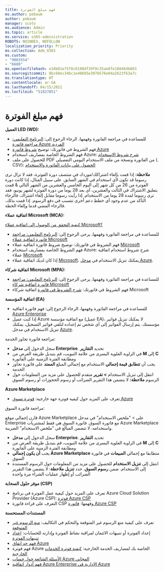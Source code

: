```yaml
---
title: فهم مبلغ الفوترة
ms.author: pebaum
author: pebaum
manager: scotv
ms.audience: Admin
ms.topic: article
ms.service: o365-administration
ROBOTS: NOINDEX, NOFOLLOW
localization_priority: Priority
ms.collection: Adm_O365
ms.custom:
- "9003554"
- "6680"
ms.openlocfilehash: e18b01e75f8c0100df39f0c35ae8fe18846db803
ms.sourcegitcommit: 8bc60ec34bc1e40685e3976576e04a2623f63a7c
ms.translationtype: HT
ms.contentlocale: ar-SA
ms.lasthandoff: 04/15/2021
ms.locfileid: "51827851"
---
```

# <a name="understand-billing-amount"></a>فهم مبلغ الفوترة

**العميل LED (WD):**

- للمساعدة في مراجعة الفاتورة وفهمها، الرجاء الرجوع إلى: [البرنامج التعليمي: مراجعة فاتورة Azure الفردية](https://docs.microsoft.com/azure/cost-management-billing/understand/review-individual-bill?WT.mc_id=Portal-Microsoft_Azure_Support)
- فهم الشروط في فاتورتك: توضيح [شروط فاتورة Azure](https://docs.microsoft.com/azure/cost-management-billing/understand/understand-invoice?WT.mc_id=Portal-Microsoft_Azure_Support)
- فهم الشروط الخاصة بمصاريف استخدام Azure: [شرح شروط الاستخدام](https://docs.microsoft.com/azure/cost-management-billing/understand/understand-usage?WT.mc_id=Portal-Microsoft_Azure_Support)
- للحصول على ملف PDF من الفاتورة ونسخة من ملف الاستخدام اليومي التفصيلي (. CSV): [الحصول على بيانات الفاتورة والاستخدام](https://docs.microsoft.com/azure/billing/billing-download-azure-invoice-daily-usage-date?WT.mc_id=Portal-Microsoft_Azure_Support)

**ملاحظة:** إذا قمت بإلغاء اشتراكك/موردك في منتصف دورة الفوترة، فقد لا تزال ترى رسوما قد تكون لأي استخدام في الشهر السابق. على سبيل المثال، إذا كانت دورة الفوترة من 26 من كل شهر إلى اليوم الخامس والعشرين من الشهر التالي & قمت بتعليق الاشتراك في الثالث والعشرين، أي بعد 28 يوما من دورة الفوترة لشهر يونيو، فقد ترى رسوما لمدة 28 يوما من الاستخدام. إذا رأيت رسوما مقابل إلغاء اشتراك، فالرجاء التأكد من عدم وجود أي خطط دعم أخرى تتسبب في دفع الرسوم. إذا قمت بذلك، فالرجاء المضي قدما وإلغاء الخطة.

**اتفاقية عملاء Microsoft (MCA):**

[كيفية التحقق من الوصول إلى اتفاقية عملاء Microsoft؟](https://docs.microsoft.com/azure/cost-management-billing/manage/download-azure-invoice-daily-usage-date?WT.mc_id=Portal-Microsoft_Azure_Support#check-access-to-a-microsoft-customer-agreement)

- للمساعدة في مراجعة الفاتورة وفهمها، يرجى الرجوع إلى: [البرنامج التعليمي: مراجعة فاتورة اتفاقية عملاء Microsoft](https://docs.microsoft.com/azure/cost-management-billing/understand/review-customer-agreement-bill?WT.mc_id=Portal-Microsoft_Azure_Support)
- فهم الشروط في فاتورتك: توضيح شروط فاتورة اتفاقية عملاء [Microsoft](https://docs.microsoft.com/azure/cost-management-billing/understand/mca-understand-your-invoice?WT.mc_id=Portal-Microsoft_Azure_Support)
- فهم الشروط الخاصة بمصاريف استخدام Azure: شرح شروط استخدام اتفاقية عملاء [Microsoft](https://docs.microsoft.com/azure/cost-management-billing/understand/mca-understand-your-usage?WT.mc_id=Portal-Microsoft_Azure_Support)
- إذا كان لديك اتفاقية عملاء [Microsoft](https://docs.microsoft.com/azure/cost-management-billing/manage/download-azure-invoice-daily-usage-date?WT.mc_id=Portal-Microsoft_Azure_Support#check-access-to-a-microsoft-customer-agreement)، يمكنك تنزيل الاستخدام في [مدخل Azure](https://portal.azure.com/).

**اتفاقية شركاء Microsoft (MPA):**

- للمساعدة في مراجعة الفاتورة وفهمها، يرجى الرجوع إلى: [البرنامج التعليمي: مراجعة فاتورة اتفاقية شركاء Microsoft](https://docs.microsoft.com/azure/cost-management-billing/understand/review-partner-agreement-bill?WT.mc_id=Portal-Microsoft_Azure_Support)
- فهم الشروط في فاتورتك: [شرح الشروط في فاتورة](https://docs.microsoft.com/azure/cost-management-billing/understand/mpa-invoice-terms?WT.mc_id=Portal-Microsoft_Azure_Support) اتفاقية شركاء Microsoft

**اتفاقية المؤسسة (EA)**

- للمساعدة في مراجعة الفاتورة وفهمها، الرجاء الرجوع إلى: فهم فاتورة اتفاقية [Azure Enterprise](https://docs.microsoft.com/azure/cost-management-billing/understand/review-enterprise-agreement-bill?WT.mc_id=Portal-Microsoft_Azure_Support)
- إذا كنت عميل Azure مع اتفاقية مؤسسة (عميل EA)، لا يمكنك تنزيل فواتير مؤسستك. يتم إرسال الفواتير إلى أي شخص تم إعداده لتلقي فواتير التسجيل، يمكنك تنزيل الاستخدام في مدخل [Azure](https://portal.azure.com/).

مراجعة فاتورة تجاوز الخدمة:

- سجل الدخول إلى **مدخل Enterprise**. تحديد **التقارير**
- في الزاوية العلوية اليسرى من علامة التبويب، قم بتبديل طريقة العرض من **M** إلى **C** ومطابقة الفترة الزمنية على الفاتورة
- يجب أن **تتطابق قيمة إجمالي** الاستخدام مع إجمالي المبلغ **الممتد** على فاتورة تجاوز الخدمة
- انتقل إلى تنزيل الاستخدام **> تقرير** متقدم للحصول على مزيد من المعلومات حول الرسوم **ملاحظة:** لا يتضمن هذا التقرير الضرائب أو رسوم الحجوزات أو رسوم السوق

**Azure Marketplace**

- تعرف على المزيد حول كيفية فوترة جهة خارجية: [فوترة تسوق Azure](https://docs.microsoft.com/azure/billing/billing-understand-your-azure-marketplace-charges?WT.mc_id=Portal-Microsoft_Azure_Support)

مراجعة فاتورة السوق:

قارن إجمالي موقع Azure Marketplace على > "ملخص الاستخدام" في مدخل Enterprise مع فاتورة السوق. فاتورة السوق هي فقط لمشتريات Azure Marketplace واستخدامه. لا تتضمن المبالغ في "ملخص الاستخدام" الضريبة.

- سجل الدخول إلى **مدخل Enterprise**. تحديد **التقارير**
- في الزاوية العلوية اليسرى من علامة التبويب، قم بتبديل طريقة العرض من **M** إلى **C** ومطابقة الفترة الزمنية على الفاتورة
- يجب **أن يكون إجمالي Azure Marketplace** متطابقا مع إجمالي **المبيعات** في فاتورة السوق
- انتقل إلى **تنزيل الاستخدام** للحصول على مزيد من المعلومات حول الرسوم المستندة إلى الاستخدام. ضمن **رسوم السوق**، حدد **تنزيل** **ملاحظة**: لا يتضمن هذا التقرير الضرائب أو إظهار عمليات الشراء مرة واحدة

**موفر حلول السحابة (CSP)**

- تعرف على المزيد حول كيفية عمل الفوترة في برنامج Azure Cloud Solution Provider (Azure CSP): [فوترة Azure CSP](https://docs.microsoft.com/azure/cloud-solution-provider/billing/azure-csp-billing-overview?WT.mc_id=Portal-Microsoft_Azure_Support)
- التعرف على قراءة فاتورة CSP وفهمها: [فاتورة Azure CSP](https://docs.microsoft.com/azure/cloud-solution-provider/billing/azure-csp-invoice?WT.mc_id=Portal-Microsoft_Azure_Support)

**المستندات المستحسنة**

- تعرف على كيفية منع الرسوم غير المتوقعة والتحكم في التكاليف: [منع الرسوم غير المتوقعة](https://docs.microsoft.com/azure/cost-management-billing/manage/getting-started?WT.mc_id=Portal-Microsoft_Azure_Support)
- إعداد الفوترة أو تنبيهات الائتمان لمراقبة نشاط الفوترة وإدارته للحسابات: [إعداد تنبيهات الفوترة](https://docs.microsoft.com/azure/cost-management-billing/costs/cost-mgt-alerts-monitor-usage-spending?WT.mc_id=Portal-Microsoft_Azure_Support)
- [فهم حد إنفاق Azure](https://docs.microsoft.com/azure/cost-management-billing/manage/spending-limit?WT.mc_id=Portal-Microsoft_Azure_Support)
- فهم فوترة Azure الخاصة بك لمصاريف الخدمة الخارجية: [كيفية فوترة الخدمات الخارجية](https://docs.microsoft.com/azure/cost-management-billing/understand/understand-azure-marketplace-charges?WT.mc_id=Portal-Microsoft_Azure_Support)
- [الأسئلة الشائعة حول حساب Azure المجاني](https://azure.microsoft.com/free/free-account-faq/)
- [فهم أدوار اتفاقية Azure Enterprise الإدارية في Azure](https://docs.microsoft.com/azure/cost-management-billing/manage/understand-ea-roles?WT.mc_id=Portal-Microsoft_Azure_Support)